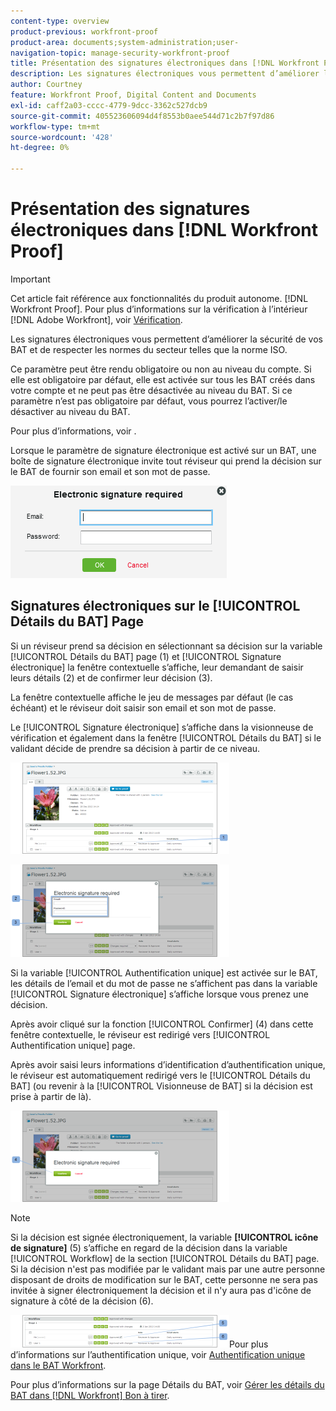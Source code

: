 ```yaml
---
content-type: overview
product-previous: workfront-proof
product-area: documents;system-administration;user-
navigation-topic: manage-security-workfront-proof
title: Présentation des signatures électroniques dans [!DNL Workfront Proof]
description: Les signatures électroniques vous permettent d’améliorer la sécurité de vos BAT et de respecter les normes du secteur telles que la norme ISO.
author: Courtney
feature: Workfront Proof, Digital Content and Documents
exl-id: caff2a03-cccc-4779-9dcc-3362c527dcb9
source-git-commit: 405523606094d4f8553b0aee544d71c2b7f97d86
workflow-type: tm+mt
source-wordcount: '428'
ht-degree: 0%

---
```


# Présentation des signatures électroniques dans [!DNL Workfront Proof]

>[!IMPORTANT]
>
>Cet article fait référence aux fonctionnalités du produit autonome. [!DNL Workfront Proof]. Pour plus d’informations sur la vérification à l’intérieur [!DNL Adobe Workfront], voir [Vérification](../../../review-and-approve-work/proofing/proofing.md).

Les signatures électroniques vous permettent d’améliorer la sécurité de vos BAT et de respecter les normes du secteur telles que la norme ISO.

Ce paramètre peut être rendu obligatoire ou non au niveau du compte. Si elle est obligatoire par défaut, elle est activée sur tous les BAT créés dans votre compte et ne peut pas être désactivée au niveau du BAT. Si ce paramètre n’est pas obligatoire par défaut, vous pourrez l’activer/le désactiver au niveau du BAT.

Pour plus d’informations, voir .

Lorsque le paramètre de signature électronique est activé sur un BAT, une boîte de signature électronique invite tout réviseur qui prend la décision sur le BAT de fournir son email et son mot de passe.

![Electronic_sig_required_box.png](assets/electronic-sig-required-box.png)

## Signatures électroniques sur le [!UICONTROL Détails du BAT] Page

Si un réviseur prend sa décision en sélectionnant sa décision sur la variable [!UICONTROL Détails du BAT] page (1) et [!UICONTROL Signature électronique] la fenêtre contextuelle s’affiche, leur demandant de saisir leurs détails (2) et de confirmer leur décision (3).

La fenêtre contextuelle affiche le jeu de messages par défaut (le cas échéant) et le réviseur doit saisir son email et son mot de passe.

Le [!UICONTROL Signature électronique] s’affiche dans la visionneuse de vérification et également dans la fenêtre [!UICONTROL Détails du BAT] si le validant décide de prendre sa décision à partir de ce niveau.

![Electronic_Signature_-_Proof_Details.png](assets/electronic-signature---proof-details-350x146.png)

![Electronic_Signature_-_Proof_Details_2.png](assets/electronic-signature---proof-details-2-350x148.png)

Si la variable [!UICONTROL Authentification unique] est activée sur le BAT, les détails de l’email et du mot de passe ne s’affichent pas dans la variable [!UICONTROL Signature électronique] s’affiche lorsque vous prenez une décision.

Après avoir cliqué sur la fonction [!UICONTROL Confirmer] (4) dans cette fenêtre contextuelle, le réviseur est redirigé vers [!UICONTROL Authentification unique] page.

Après avoir saisi leurs informations d’identification d’authentification unique, le réviseur est automatiquement redirigé vers le [!UICONTROL Détails du BAT] (ou revenir à la [!UICONTROL Visionneuse de BAT] si la décision est prise à partir de là).

![Electronic_Signature_SSO_-_Proof_Details_3.png](assets/electronic-signature-sso---proof-details-3-350x146.png)

>[!NOTE]
>
> Si la décision est signée électroniquement, la variable **[!UICONTROL icône de signature]** (5) s’affiche en regard de la décision dans la variable [!UICONTROL Workflow] de la section [!UICONTROL Détails du BAT] page. Si la décision n&#39;est pas modifiée par le validant mais par une autre personne disposant de droits de modification sur le BAT, cette personne ne sera pas invitée à signer électroniquement la décision et il n&#39;y aura pas d&#39;icône de signature à côté de la décision (6).

![Electronic_Signature_icon.png](assets/electronic-signature-icon-350x52.png)Pour plus d’informations sur l’authentification unique, voir [Authentification unique dans le BAT Workfront](../../../workfront-proof/wp-acct-admin/managing-security/single-sign-on-overview.md).

Pour plus d’informations sur la page Détails du BAT, voir [Gérer les détails du BAT dans [!DNL Workfront] Bon à tirer](../../../workfront-proof/wp-work-proofsfiles/manage-your-work/manage-proof-details.md).
